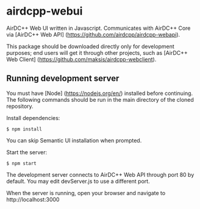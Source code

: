# airdcpp-webui

AirDC++ Web UI written in Javascript. Communicates with AirDC++ Core via [AirDC++ Web API] (https://github.com/airdcpp/airdcpp-webapi).

This package should be downloaded directly only for development purposes; end users will get it through other projects, such as [AirDC++ Web Client] (https://github.com/maksis/airdcpp-webclient).

## Running development server

You must have [Node] (https://nodejs.org/en/) installed before continuing. The following commands should be run in the main directory of the cloned repository.

Install dependencies:

    $ npm install

You can skip Semantic UI installation when prompted.

Start the server:

    $ npm start

The development server connects to AirDC++ Web API through port 80 by default. You may edit devServer.js to use a different port.

When the server is running, open your browser and navigate to http://localhost:3000
